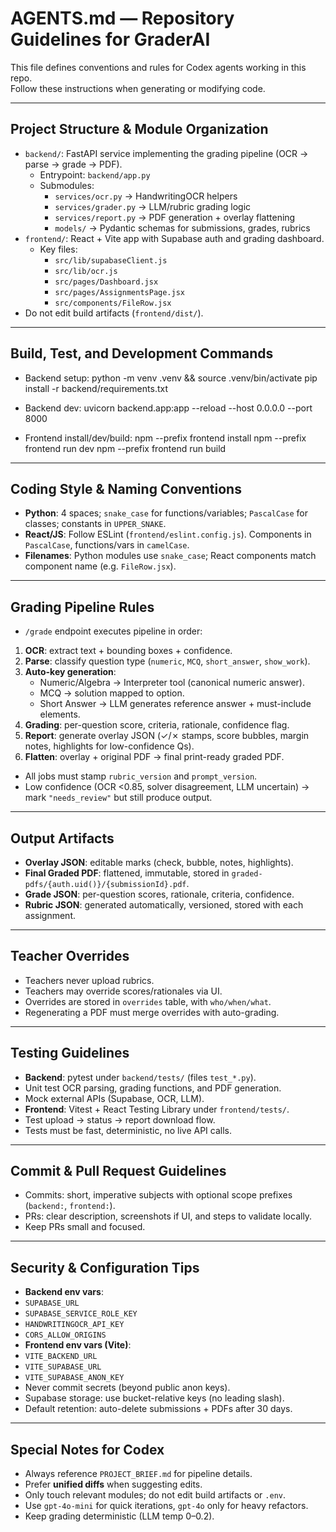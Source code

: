 # AGENTS.md — Repository Guidelines for GraderAI

This file defines conventions and rules for Codex agents working in this repo.  
Follow these instructions when generating or modifying code.

---

## Project Structure & Module Organization
- `backend/`: FastAPI service implementing the grading pipeline (OCR → parse → grade → PDF).
  - Entrypoint: `backend/app.py`
  - Submodules:
    - `services/ocr.py` → HandwritingOCR helpers
    - `services/grader.py` → LLM/rubric grading logic
    - `services/report.py` → PDF generation + overlay flattening
    - `models/` → Pydantic schemas for submissions, grades, rubrics
- `frontend/`: React + Vite app with Supabase auth and grading dashboard.
  - Key files:
    - `src/lib/supabaseClient.js`
    - `src/lib/ocr.js`
    - `src/pages/Dashboard.jsx`
    - `src/pages/AssignmentsPage.jsx`
    - `src/components/FileRow.jsx`
- Do not edit build artifacts (`frontend/dist/`).

---

## Build, Test, and Development Commands
- Backend setup:
python -m venv .venv && source .venv/bin/activate
pip install -r backend/requirements.txt

- Backend dev:
uvicorn backend.app:app --reload --host 0.0.0.0 --port 8000

- Frontend install/dev/build:
npm --prefix frontend install
npm --prefix frontend run dev
npm --prefix frontend run build

---

## Coding Style & Naming Conventions
- **Python**: 4 spaces; `snake_case` for functions/variables; `PascalCase` for classes; constants in `UPPER_SNAKE`.
- **React/JS**: Follow ESLint (`frontend/eslint.config.js`). Components in `PascalCase`, functions/vars in `camelCase`.
- **Filenames**: Python modules use `snake_case`; React components match component name (e.g. `FileRow.jsx`).

---

## Grading Pipeline Rules
- `/grade` endpoint executes pipeline in order:
1. **OCR**: extract text + bounding boxes + confidence.
2. **Parse**: classify question type (`numeric`, `MCQ`, `short_answer`, `show_work`).
3. **Auto-key generation**:
   - Numeric/Algebra → Interpreter tool (canonical numeric answer).
   - MCQ → solution mapped to option.
   - Short Answer → LLM generates reference answer + must-include elements.
4. **Grading**: per-question score, criteria, rationale, confidence flag.
5. **Report**: generate overlay JSON (✓/✗ stamps, score bubbles, margin notes, highlights for low-confidence Qs).
6. **Flatten**: overlay + original PDF → final print-ready graded PDF.
- All jobs must stamp `rubric_version` and `prompt_version`.
- Low confidence (OCR <0.85, solver disagreement, LLM uncertain) → mark `"needs_review"` but still produce output.

---

## Output Artifacts
- **Overlay JSON**: editable marks (check, bubble, notes, highlights).
- **Final Graded PDF**: flattened, immutable, stored in `graded-pdfs/{auth.uid()}/{submissionId}.pdf`.
- **Grade JSON**: per-question scores, rationale, criteria, confidence.
- **Rubric JSON**: generated automatically, versioned, stored with each assignment.

---

## Teacher Overrides
- Teachers never upload rubrics.
- Teachers may override scores/rationales via UI.
- Overrides are stored in `overrides` table, with `who/when/what`.
- Regenerating a PDF must merge overrides with auto-grading.

---

## Testing Guidelines
- **Backend**: pytest under `backend/tests/` (files `test_*.py`).
- Unit test OCR parsing, grading functions, and PDF generation.
- Mock external APIs (Supabase, OCR, LLM).
- **Frontend**: Vitest + React Testing Library under `frontend/tests/`.
- Test upload → status → report download flow.
- Tests must be fast, deterministic, no live API calls.

---

## Commit & Pull Request Guidelines
- Commits: short, imperative subjects with optional scope prefixes (`backend:`, `frontend:`).
- PRs: clear description, screenshots if UI, and steps to validate locally.
- Keep PRs small and focused.

---

## Security & Configuration Tips
- **Backend env vars**:
- `SUPABASE_URL`
- `SUPABASE_SERVICE_ROLE_KEY`
- `HANDWRITINGOCR_API_KEY`
- `CORS_ALLOW_ORIGINS`
- **Frontend env vars (Vite)**:
- `VITE_BACKEND_URL`
- `VITE_SUPABASE_URL`
- `VITE_SUPABASE_ANON_KEY`
- Never commit secrets (beyond public anon keys).
- Supabase storage: use bucket-relative keys (no leading slash).
- Default retention: auto-delete submissions + PDFs after 30 days.

---

## Special Notes for Codex
- Always reference `PROJECT_BRIEF.md` for pipeline details.
- Prefer **unified diffs** when suggesting edits.
- Only touch relevant modules; do not edit build artifacts or `.env`.
- Use `gpt-4o-mini` for quick iterations, `gpt-4o` only for heavy refactors.
- Keep grading deterministic (LLM temp 0–0.2).